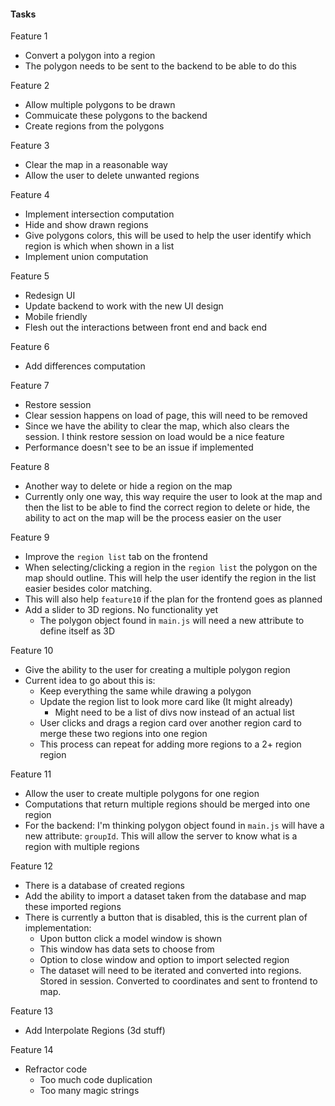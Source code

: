 #### Tasks
Feature 1
  * Convert a polygon into a region
  * The polygon needs to be sent to the backend to be able to do this

Feature 2
  * Allow multiple polygons to be drawn
  * Commuicate these polygons to the backend
  * Create regions from the polygons

Feature 3
  * Clear the map in a reasonable way
  * Allow the user to delete unwanted regions

Feature 4 
  * Implement intersection computation
  * Hide and show drawn regions
  * Give polygons colors, this will be used to help the user identify which region is which when shown in a list
  * Implement union computation

Feature 5
  * Redesign UI
  * Update backend to work with the new UI design
  * Mobile friendly
  * Flesh out the interactions between front end and back end
  
Feature 6
  * Add differences computation
  
Feature 7
  * Restore session
  * Clear session happens on load of page, this will need to be removed
  * Since we have the ability to clear the map, which also clears the session. I think restore session on load would be a nice feature
  * Performance doesn't see to be an issue if implemented

Feature 8
  * Another way to delete or hide a region on the map
  * Currently only one way, this way require the user to look at the map and then the list to be able to find the correct region to delete or hide, the ability to act on the map will be the process easier on the user

Feature 9
  * Improve the `region list` tab on the frontend
  * When selecting/clicking a region in the `region list` the polygon on the map should outline. This will help the user identify the region in the list easier besides color matching.
  * This will also help `feature10` if the plan for the frontend goes as planned
  * Add a slider to 3D regions. No functionality yet
    * The polygon object found in `main.js` will need a new attribute to define itself as 3D

Feature 10
  * Give the ability to the user for creating a multiple polygon region
  * Current idea to go about this is:
     * Keep everything the same while drawing a polygon
     * Update the region list to look more card like (It might already)
       * Might need to be a list of divs now instead of an actual list
     * User clicks and drags a region card over another region card to merge these two regions into one region
     * This process can repeat for adding more regions to a 2+ region region
 

Feature 11
  * Allow the user to create multiple polygons for one region
  * Computations that return multiple regions should be merged into one region
  * For the backend: I'm thinking polygon object found in `main.js` will have a new attribute: `groupId`. This will allow the server to know what is a region with multiple regions

Feature 12
  * There is a database of created regions
  * Add the ability to import a dataset taken from the database and map these imported regions
  * There is currently a button that is disabled, this is the current plan of implementation:
    * Upon button click a model window is shown
    * This window has data sets to choose from
    * Option to close window and option to import selected region
    * The dataset will need to be iterated and converted into regions. Stored in session. Converted to coordinates and sent to frontend to map.

Feature 13
  * Add Interpolate Regions (3d stuff)

Feature 14
 * Refractor code
   * Too much code duplication
   * Too many magic strings
